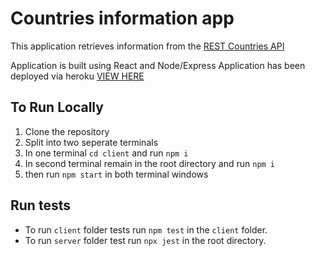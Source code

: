 # Countries information app 
This application retrieves information from the [REST Countries API](https://restcountries.com/) 

Application is built using React and Node/Express
Application has been deployed via heroku [VIEW HERE](https://countries-information.herokuapp.com/)

## To Run Locally
1. Clone the repository
2. Split into two seperate terminals
3. In one terminal `cd client` and run `npm i`
4. In second terminal remain in the root directory and run `npm i`
5. then run `npm start` in both terminal windows

## Run tests
- To run `client` folder tests run `npm test` in the `client` folder.
- To run `server` folder test run `npx jest` in the root directory. 
